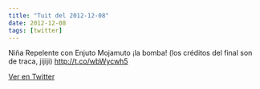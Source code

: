 ```yaml
---
title: "Tuit del 2012-12-08"
date: 2012-12-08
tags: [twitter]
---
```


Niña Repelente con Enjuto Mojamuto ¡la bomba! (los créditos del final son de traca, jijiji) http://t.co/wbWycwh5



[Ver en Twitter](https://twitter.com/i/web/status/277363965120634880)
